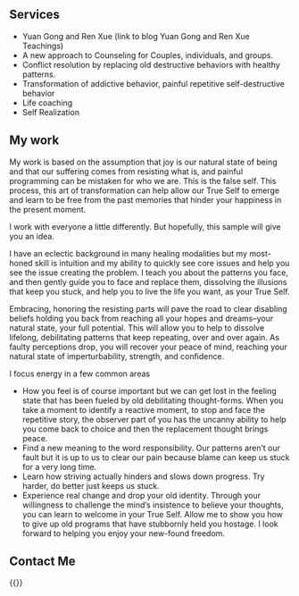 ## Services

* Yuan Gong and Ren Xue (link to blog Yuan Gong and Ren Xue Teachings)
* A new approach to Counseling for Couples, individuals, and groups.
* Conflict resolution by replacing old destructive behaviors with healthy patterns.
* Transformation of addictive behavior, painful repetitive self-destructive behavior
* Life coaching
* Self Realization

## My work

My work is based on the assumption that joy is our natural state of being and
that our suffering comes from resisting what is, and painful programming can be
mistaken for who we are. This is the false self. This process, this art of
transformation can help allow our True Self to emerge and learn to be free from
the past memories that hinder your happiness in the present moment.

I work with everyone a little differently. But hopefully, this sample will give
you an idea.

I have an eclectic background in many healing modalities but my most-honed skill
is intuition and my ability to quickly see core issues and help you see the
issue creating the problem. I teach you about the patterns you face, and then
gently guide you to face and replace them, dissolving the illusions that keep
you stuck, and help you to live the life you want, as your True Self. 

Embracing, honoring the resisting parts will pave the road to clear disabling
beliefs holding you back from reaching all your hopes and dreams–your natural
state, your full potential. This will allow you to help to dissolve lifelong,
debilitating patterns that keep repeating, over and over again. As faulty
perceptions drop, you will recover your peace of mind, reaching your natural
state of imperturbability, strength, and confidence.

I focus energy in a few common areas

* How you feel is of course important but we can get lost in the feeling state
    that has been fueled by old debilitating thought-forms. When you take a
    moment to identify a reactive moment, to stop and face the repetitive story,
    the observer part of you has the uncanny ability to help you come back to
    choice and then the replacement thought brings peace.
* Find a new meaning to the word responsibility. Our patterns aren’t our fault
    but it is up to us to clear our pain because blame can keep us stuck for a
    very long time.
* Learn how striving actually hinders and slows down progress. Try harder, do
    better just keeps us stuck.
* Experience real change and drop your old identity.  Through your willingness
    to challenge the mind’s insistence to believe your thoughts, you can learn
    to welcome in your True Self.  Allow me to show you how to give up old
    programs that have stubbornly held you hostage. I look forward to helping
    you enjoy your new-found freedom.

## Contact Me

{{<contactform>}}
